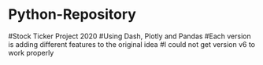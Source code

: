 # Python-Repository
#Stock Ticker Project 2020
#Using Dash, Plotly and Pandas
#Each version is adding different features to the original idea
#I could not get version v6 to work properly

